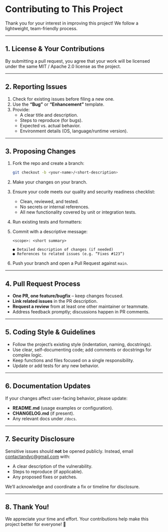 # Contributing to This Project

Thank you for your interest in improving this project! We follow a lightweight, team-friendly process.

---

## 1. License & Your Contributions

By submitting a pull request, you agree that your work will be licensed under the same MIT / Apache 2.0 license as the project.

---

## 2. Reporting Issues

1. Check for existing issues before filing a new one.
2. Use the **“Bug”** or **“Enhancement”** template.
3. Provide:
   - A clear title and description.
   - Steps to reproduce (for bugs).
   - Expected vs. actual behavior.
   - Environment details (OS, language/runtime version).

---

## 3. Proposing Changes

1. Fork the repo and create a branch:

    ```bash
    git checkout -b <your-name>/<short-description>
    ````

2. Make your changes on your branch.
3. Ensure your code meets our quality and security readiness checklist:

   * Clean, reviewed, and tested.
   * No secrets or internal references.
   * All new functionality covered by unit or integration tests.
4. Run existing tests and formatters:
5. Commit with a descriptive message:

    ```
    <scope>: <short summary>
    
    ● Detailed description of changes (if needed)
    ● References to related issues (e.g. “Fixes #123”)
    ```

6. Push your branch and open a Pull Request against `main`.

---

## 4. Pull Request Process

* **One PR, one feature/bugfix** – keep changes focused.
* **Link related issues** in the PR description.
* **Request a review** from at least one other maintainer or teammate.
* Address feedback promptly; discussions happen in PR comments.

---

## 5. Coding Style & Guidelines

* Follow the project’s existing style (indentation, naming, docstrings).
* Use clear, self-documenting code; add comments or docstrings for complex logic.
* Keep functions and files focused on a single responsibility.
* Update or add tests for any new behavior.

---

## 6. Documentation Updates

If your changes affect user-facing behavior, please update:

* **README.md** (usage examples or configuration).
* **CHANGELOG.md** (if present).
* Any relevant docs under `/docs`.

---

## 7. Security Disclosure

Sensitive issues should **not** be opened publicly. Instead, email contactandyc@gmail.com with:

* A clear description of the vulnerability.
* Steps to reproduce (if applicable).
* Any proposed fixes or patches.

We’ll acknowledge and coordinate a fix or timeline for disclosure.

---

## 8. Thank You!

We appreciate your time and effort. Your contributions help make this project better for everyone! 🎉
